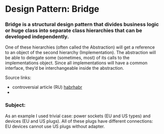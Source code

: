 # Design Pattern: Bridge

### Bridge is a structural design pattern that divides business logic or huge class into separate class hierarchies that can be developed independently.

One of these hierarchies (often called the Abstraction) 
will get a reference to an object of the second 
hierarchy (Implementation). The abstraction will be able 
to delegate some (sometimes, most) of its calls to the 
implementations object. Since all implementations will 
have a common interface, they’d be interchangeable inside the abstraction.

Source links: 
- controversial article (RU) [habrhabr](https://habr.com/ru/post/138357/)
- 

### Subject:
As an example I used trivial case: power sockets (EU and US types) and
devices (EU and US plugs). All of these plugs have different connections:
EU devices cannot use US plugs without adapter.

